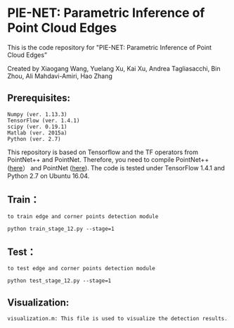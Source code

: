 # PIE-NET: Parametric Inference of Point Cloud Edges

This is the code repository for "PIE-NET: Parametric Inference of Point Cloud Edges”

Created by Xiaogang Wang, Yuelang Xu, Kai Xu, Andrea Tagliasacchi, Bin Zhou, Ali Mahdavi-Amiri, Hao Zhang

## Prerequisites: 
    Numpy (ver. 1.13.3)
    TensorFlow (ver. 1.4.1)
    scipy (ver. 0.19.1)
    Matlab (ver. 2015a) 
    Python (ver. 2.7)
    
This repository is based on Tensorflow and the TF operators from PointNet++ and PointNet. Therefore, you need to compile PointNet++ ([here](https://github.com/charlesq34/pointnet2)） and PointNet ([here](https://github.com/charlesq34/pointnet)).
The code is tested under TensorFlow 1.4.1 and Python 2.7 on Ubuntu 16.04.


## Train：

    to train edge and corner points detection module

    python train_stage_12.py --stage=1



## Test：

    to test edge and corner points detection module

    python test_stage_12.py --stage=1

	
    
## Visualization:
    visualization.m: This file is used to visualize the detection results.
